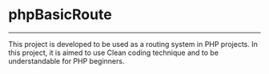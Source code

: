 # phpBasicRoute

---

This project is developed to be used as a routing system in PHP projects. In this project, it is aimed to use Clean coding technique and to be understandable for PHP beginners.
